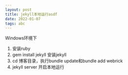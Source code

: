 ```yaml
---
layout: post
title: jekyll本地运行asdf
date: 2022-01-07 
tags: abc    
---
```


Windows环境下

1. 安装ruby
2. gem install jekyll 安装jekyll
3. cd 博客目录，执行bundle update和bundle add webrick
4. jekyll server 开启本地运行